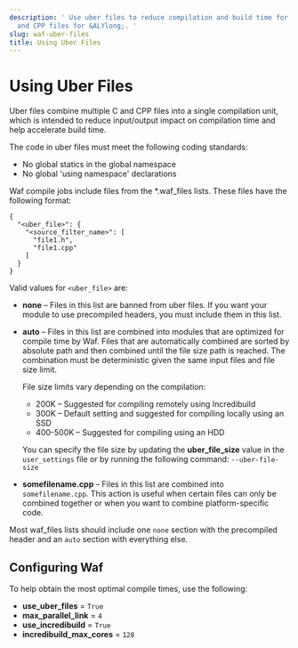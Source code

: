 ```yaml
---
description: ' Use uber files to reduce compilation and build time for multiple C
  and CPP files for &ALYlong;. '
slug: waf-uber-files
title: Using Uber Files
---
```

# Using Uber Files<a name="waf-uber-files"></a>

Uber files combine multiple C and CPP files into a single compilation unit, which is intended to reduce input/output impact on compilation time and help accelerate build time\.

The code in uber files must meet the following coding standards:
+ No global statics in the global namespace
+ No global 'using namespace' declarations

Waf compile jobs include files from the \*\.waf\_files lists\. These files have the following format:

```
{
  "<uber_file>": {
    "<source_filter_name>": [
      "file1.h",
      "file1.cpp"
    ]
  }
}
```

Valid values for `<uber_file>` are:
+ **none** – Files in this list are banned from uber files\. If you want your module to use precompiled headers, you must include them in this list\.
+ **auto** – Files in this list are combined into modules that are optimized for compile time by Waf\. Files that are automatically combined are sorted by absolute path and then combined until the file size path is reached\. The combination must be deterministic given the same input files and file size limit\.

  File size limits vary depending on the compilation:
  + 200K – Suggested for compiling remotely using Incredibuild
  + 300K – Default setting and suggested for compiling locally using an SSD
  + 400\-500K – Suggested for compiling using an HDD

  You can specify the file size by updating the **uber\_file\_size** value in the `user_settings` file or by running the following command: `--uber-file-size`
+ **somefilename\.cpp** – Files in this list are combined into `somefilename.cpp`\. This action is useful when certain files can only be combined together or when you want to combine platform\-specific code\.

Most waf\_files lists should include one `none` section with the precompiled header and an `auto` section with everything else\.

## Configuring Waf<a name="uber-files-configuring-waf"></a>

To help obtain the most optimal compile times, use the following:
+ **use\_uber\_files** = `True`
+ **max\_parallel\_link** = `4`
+ **use\_incredibuild** = `True`
+ **incredibuild\_max\_cores** = `128`